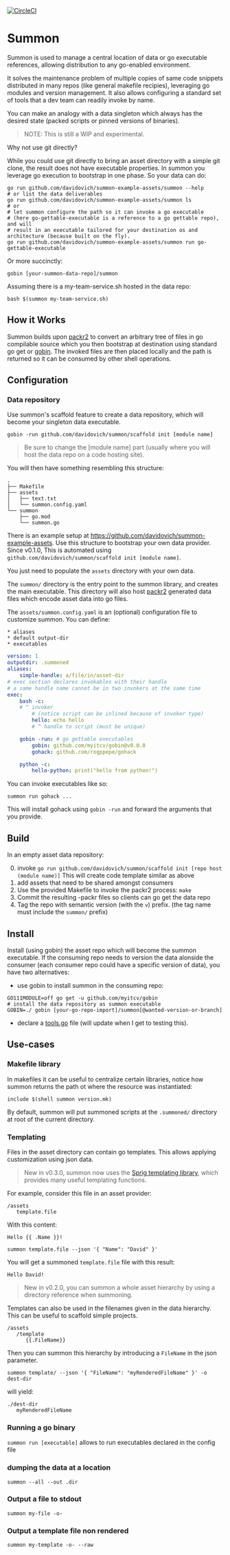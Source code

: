 [![CircleCI](https://circleci.com/gh/davidovich/summon.svg?style=svg)](https://circleci.com/gh/davidovich/summon)

Summon
======

Summon is used to manage a central location of data or
go executable references, allowing distribution to any go-enabled environment.

It solves the maintenance problem of multiple copies of same
code snippets distributed in many repos (like general makefile recipies), leveraging go modules and version
management. It also allows configuring a standard set of tools that a dev team can readily
invoke by name.

You can make an analogy with a data singleton which always has the desired
state (packed scripts or pinned versions of binaries).

> NOTE: This is still a WIP and experimental.

Why not use git directly?

While you could use git directly to bring an asset directory with a simple git clone, the result does not have executable properties.
In summon you leverage go execution to bootstrap in one phase. So your data can do:

```
go run github.com/davidovich/summon-example-assets/summon --help
# or list the data deliverables
go run github.com/davidovich/summon-example-assets/summon ls
# or
# let summon configure the path so it can invoke a go executable
# (here go-gettable-executable is a reference to a go gettable repo), and will
# result in an executable tailored for your destination os and architecture (because built on the fly).
go run github.com/davidovich/summon-example-assets/summon run go-gettable-executable
```

Or more succinctly:

```
gobin [your-summon-data-repo]/summon
```

Assuming there is a my-team-service.sh hosted in the data repo:

```
bash $(summon my-team-service.sh)
```

How it Works
------------

Summon builds upon [packr2](https://github.com/gobuffalo/packr/tree/master/v2) to convert an arbitrary tree of files in go compilable source
which you then bootstrap at destination using standard go get or [gobin](https://github.com/myitcv/gobin). The invoked files are then placed locally and the path is returned so it can be consumed by other shell operations.

Configuration
-------------

### Data repository

Use summon's scaffold feature to create a data repository, which will become your singleton data executable.

```
gobin -run github.com/davidovich/summon/scaffold init [module name]
```

> Be sure to change the [module name] part (usually where you will host the data repo on a code hosting site).

You will then have something resembling this structure:

```
.
├── Makefile
├── assets
│   ├── text.txt
│   └── summon.config.yaml
└── summon
    ├── go.mod
    └── summon.go
```

There is an example setup at https://github.com/davidovich/summon-example-assets. Use this structure to bootstrap your own data provider. Since v0.1.0, This is automated using `github.com/davidovich/summon/scaffold init [module name]`.

You just need to populate the `assets` directory with your own data.

The `summon/` directory is the entry point to the summon library, and creates the main executable. This directory will also host
[packr2](https://github.com/gobuffalo/packr/tree/master/v2) generated data files which encode asset data into go files.

The `assets/summon.config.yaml` is an (optional) configuration file to customize summon. You can define:

    * aliases
    * default output-dir
    * executables


```yaml
version: 1
outputdir: .summoned
aliases:
    simple-handle: a/file/in/asset-dir
# exec section declares invokables with their handle
# a same handle name cannot be in two invokers at the same time
exec:
    bash -c:
    # ^ invoker
        # (notice script can be inlined because of invoker type)
        hello: echo hello
        # ^ handle to script (must be unique)

    gobin -run: # go gettable executables
        gobin: github.com/myitcv/gobin@v0.0.8
        gohack: github.com/rogppepe/gohack

    python -c:
        hello-python: print("hello from python!")
```

You can invoke executables like so:

```
summon run gohack ...
```

This will install gohack using `gobin -run` and forward the arguments that you provide.

Build
-----

In an empty asset data repository:

0) invoke `go run github.com/davidovich/summon/scaffold init [repo host (module name)]`
    This will create code template similar as above
1) add assets that need to be shared amongst consumers
2) Use the provided Makefile to invoke the packr2 process: `make`
3) Commit the resulting -packr files so clients can go get the data repo
4) Tag the repo with semantic version (with the `v`) prefix. (the tag name must include the `summon/` prefix) 


Install
-------

Install (using gobin) the asset repo which will become the summon executable.
If the consuming repo needs to version the data alonside the consumer (each consumer repo could have a specific version of data),
you have two alternatives:

* use gobin to install summon in the consuming repo:

```
GO111MODULE=off go get -u github.com/myitcv/gobin
# install the data repository as summon executable
GOBIN=./ gobin [your-go-repo-import]/summon[@wanted-version-or-branch]
```

* declare a [tools.go](https://github.com/golang/go/wiki/Modules#how-can-i-track-tool-dependencies-for-a-module) file (will update when I get to testing this).

Use-cases
---------

### Makefile library

In makefiles it can be useful to centralize certain libraries, notice how
summon returns the path ot where the resource was instantiated:

```
include $(shell summon version.mk)
```

By default, summon will put summoned scripts at the `.summoned/` directory at root of the current directory.

### Templating

Files in the asset directory can contain go templates. This allows applying customization using json data.

> New in v0.3.0, summon now uses the [Sprig templating library](https://github.com/Masterminds/sprig), which provides many useful templating functions.

For example, consider this file in an asset provider:

```
/assets
   template.file
```
With this content:

```
Hello {{ .Name }}!
```

`summon template.file --json '{ "Name": "David" }'`

You will get a summoned `template.file` file with this result:

```
Hello David!
```

> New in v0.2.0, you can summon a whole asset hierarchy by using a directory reference when summoning.


Templates can also be used in the filenames given in the data hierarchy. This can be useful to scaffold simple projects.

```
/assets
   /template
      {{.FileName}}
```

Then you can summon this hierarchy by introducing a `FileName` in the json parameter.

`summon template/ --json '{ "FileName": "myRenderedFileName" }' -o dest-dir`

will yield:

```
./dest-dir
   myRenderedFileName
```

### Running a go binary

`summon run [executable]` allows to run executables declared in the config file

### dumping the data at a location

```
summon --all --out .dir
```

### Output a file to stdout

```
summon my-file -o-
```

### Output a template file non rendered

```
summon my-template -o- --raw
```
